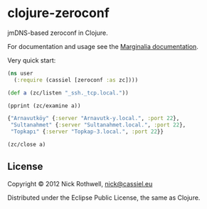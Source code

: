 clojure-zeroconf
================

jmDNS-based zeroconf in Clojure.

For documentation and usage see the [Marginalia documentation][docs].

Very quick start:

```clojure
(ns user
  (:require (cassiel [zeroconf :as zc])))

(def a (zc/listen "_ssh._tcp.local."))

(pprint (zc/examine a))

{"Arnavutköy" {:server "Arnavutk-y.local.", :port 22},
 "Sultanahmet" {:server "Sultanahmet.local.", :port 22},
 "Topkapı" {:server "Topkap-3.local.", :port 22}}

(zc/close a)
```

## License

Copyright © 2012 Nick Rothwell, nick@cassiel.eu

Distributed under the Eclipse Public License, the same as Clojure.

[docs]: http://cassiel.github.com/clojure-zeroconf/uberdoc.html
